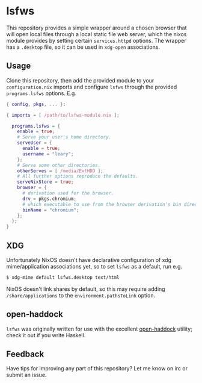 # lsfws
This repository provides a simple wrapper around a chosen browser that
will open local files through a local static file web server, which the nixos
module provides by setting certain `services.httpd` options. The wrapper has a
`.desktop` file, so it can be used in `xdg-open` associations.

## Usage
Clone this repository, then add the provided module to your `configuration.nix`
imports and configure `lsfws` through the provided `programs.lsfws` options. E.g.

```nix
{ config, pkgs, ... }:

{ imports = [ /path/to/lsfws-module.nix ];

  programs.lsfws = {
    enable = true;
    # Serve your user's home directory.
    serveUser = {
      enable = true;
      username = "leary";
    };
    # Serve some other directories.
    otherServes = [ /media/ExtHDD ];
    # All further options reproduce the defaults.
    serveNixStore = true;
    browser = {
      # derivation used for the browser.
      drv = pkgs.chromium;
      # which executable to use from the browser derivation's bin directory.
      binName = "chromium";
    };
  };
}
```

## XDG
Unfortunately NixOS doesn't have declarative configuration of xdg
mime/application associations yet, so to set `lsfws` as a default, run e.g.

```sh
$ xdg-mime default lsfws.desktop text/html
```

NixOS doesn't link shares by default, so this may require adding
`/share/applications` to the `environment.pathsToLink` option.

## open-haddock
`lsfws` was originally written for use with the excellent
[open-haddock](https://github.com/jml/open-haddock) utility; check it out if you
write Haskell.

## Feedback
Have tips for improving any part of this repository? Let me know on irc or submit
an issue.
